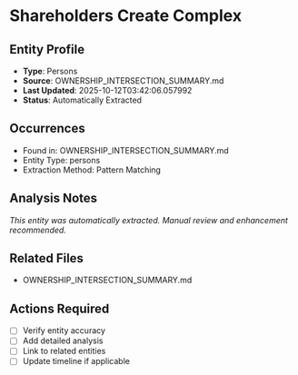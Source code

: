 # Shareholders Create Complex

## Entity Profile
- **Type**: Persons
- **Source**: OWNERSHIP_INTERSECTION_SUMMARY.md
- **Last Updated**: 2025-10-12T03:42:06.057992
- **Status**: Automatically Extracted

## Occurrences
- Found in: OWNERSHIP_INTERSECTION_SUMMARY.md
- Entity Type: persons
- Extraction Method: Pattern Matching

## Analysis Notes
*This entity was automatically extracted. Manual review and enhancement recommended.*

## Related Files
- OWNERSHIP_INTERSECTION_SUMMARY.md

## Actions Required
- [ ] Verify entity accuracy
- [ ] Add detailed analysis
- [ ] Link to related entities
- [ ] Update timeline if applicable
